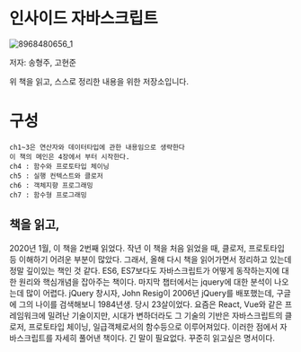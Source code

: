 # 인사이드 자바스크립트

![8968480656_1](https://user-images.githubusercontent.com/55838461/71680761-46a5b800-2dce-11ea-9fc5-f7a4f8b8419e.jpg)

저자: 송형주, 고현준

위 책을 읽고, 스스로 정리한 내용을 위한 저장소입니다.

# 구성

    ch1~3은 연산자와 데이터타입에 관한 내용임으로 생략한다
    이 책의 메인은 4장에서 부터 시작한다.
    ch4 : 함수와 프로토타입 체이닝
    ch5 : 실행 컨텍스트와 클로저
    ch6 : 객체지향 프로그래밍
    ch7 : 함수형 프로그래밍

## 책을 읽고,

2020년 1월, 이 책을 2번째 읽었다. 작년 이 책을 처음 읽었을 때,
클로저, 프로토타입 등 이해하기 어려운 부분이 많았다. 그래서, 올해 다시 책을 읽어가면서 정리하고 있는데 정말 깊이있는 책인 것 같다.
ES6, ES7보다도 자바스크립트가 어떻게 동작하는지에 대한 원리와 핵심개념을 잡아주는 책이다. 마지막 챕터에서는 jquery에 대한 분석이 나오는데
많이 어렵다. jQuery 창시자, John Resig이 2006년 jQuery를 배포했는데, 구글에 그의 나이를 검색해보니 1984년생. 당시 23살이었다.
요즘은 React, Vue와 같은 프레임워크에 밀려난 기술이지만, 시대가 변하더라도 그 기술의 기반은 자바스크립트의 클로저, 프로토타입 체이닝, 일급객체로서의 함수등으로 이루어져있다. 이러한 점에서 자바스크립트를 자세히 풀어낸 책이다. 긴 말이 필요없다. 꾸준히 읽고싶은 명서이다.
